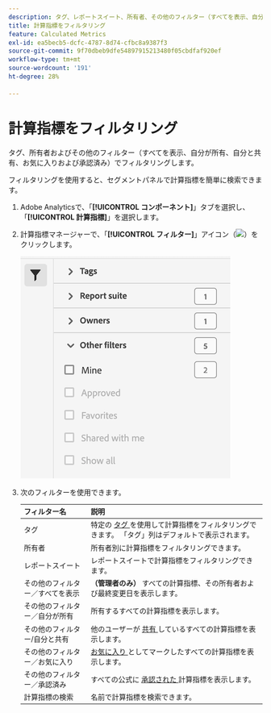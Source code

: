 ```yaml
---
description: タグ、レポートスイート、所有者、その他のフィルター（すべてを表示、自分が所有、自分と共有、お気に入りおよび承認済み）でフィルタリングします。
title: 計算指標をフィルタリング
feature: Calculated Metrics
exl-id: ea5becb5-dcfc-4787-8d74-cfbc8a9387f3
source-git-commit: 9f70dbeb9dfe54897915213480f05cbdfaf920ef
workflow-type: tm+mt
source-wordcount: '191'
ht-degree: 28%

---
```


# 計算指標をフィルタリング

タグ、所有者およびその他のフィルター（すべてを表示、自分が所有、自分と共有、お気に入りおよび承認済み）でフィルタリングします。

フィルタリングを使用すると、セグメントパネルで計算指標を簡単に検索できます。

1. Adobe Analyticsで、「**[!UICONTROL コンポーネント]**」タブを選択し、「**[!UICONTROL 計算指標]**」を選択します。

1. 計算指標マネージャーで、「**[!UICONTROL フィルター]**」アイコン（![](https://spectrum.adobe.com/static/icons/workflow_18/Smock_Filter_18_N.svg)）をクリックします。

   ![](assets/filtering.png)

1. 次のフィルターを使用できます。

   | フィルター名 | 説明 |
   |---|---|
   | タグ | 特定の [ タグ ](/help/components/c-calcmetrics/c-workflow/cm-workflow/cm-tagging.md) を使用して計算指標をフィルタリングできます。 「タグ」列はデフォルトで表示されます。 |
   | 所有者 | 所有者別に計算指標をフィルタリングできます。 |
   | レポートスイート | レポートスイートで計算指標をフィルタリングできます。 |
   | その他のフィルター／すべてを表示 | **（管理者のみ）** すべての計算指標、その所有者および最終変更日を表示します。 |
   | その他のフィルター／自分が所有 | 所有するすべての計算指標を表示します。 |
   | その他のフィルター/自分と共有 | 他のユーザーが [ 共有 ](/help/components/c-calcmetrics/c-workflow/cm-workflow/cm-sharing.md) しているすべての計算指標を表示します。 |
   | その他のフィルター／お気に入り | [ お気に入り ](/help/components/segmentation/segmentation-workflow/t-seg-favorite.md) としてマークしたすべての計算指標を表示します。 |
   | その他のフィルター／承認済み | すべての公式に [ 承認された ](/help/components/c-calcmetrics/c-workflow/cm-workflow/cm-approving.md) 計算指標を表示します。 |
   | 計算指標の検索 | 名前で計算指標を検索できます。 |
